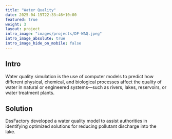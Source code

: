 ```yaml
---
title: "Water Quality"
date: 2025-04-15T22:33:46+10:00
featured: true
weight: 3
layout: project
intro_image: "images/projects/DF-WAQ.jpeg"
intro_image_absolute: true
intro_image_hide_on_mobile: false
---
```


## Intro

Water quality simulation is the use of computer models to predict how different physical, chemical, and biological processes affect the quality of water in natural or engineered systems—such as rivers, lakes, reservoirs, or water treatment plants.

## Solution

DssFactory developed a water quality model to assist authorities in identifying optimized solutions for reducing pollutant discharge into the lake.

